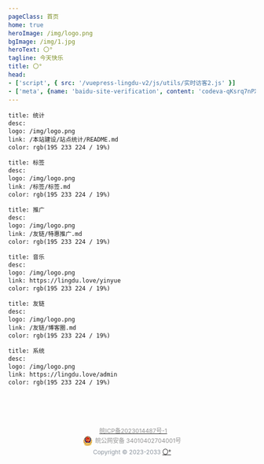 ```yaml
---
pageClass: 首页
home: true
heroImage: /img/logo.png
bgImage: /img/1.jpg
heroText: 〇°
tagline: 今天快乐
title: 〇°
head:
- ['script', { src: '/vuepress-lingdu-v2/js/utils/实时访客2.js' }]
- ['meta', {name: 'baidu-site-verification', content: 'codeva-qKsrq7nPXz'}]
---
```


[//]: # ([统计]&#40;/本站建设/站点统计/README.md&#41;)

```card
title: 统计
desc: 
logo: /img/logo.png
link: /本站建设/站点统计/README.md
color: rgb(195 233 224 / 19%)
```
```card
title: 标签
desc: 
logo: /img/logo.png
link: /标签/标签.md
color: rgb(195 233 224 / 19%)
```

```card
title: 推广
desc: 
logo: /img/logo.png
link: /友链/特惠推广.md
color: rgb(195 233 224 / 19%)
```
```card
title: 音乐
desc: 
logo: /img/logo.png
link: https://lingdu.love/yinyue
color: rgb(195 233 224 / 19%)
```
```card
title: 友链
desc: 
logo: /img/logo.png
link: /友链/博客圈.md
color: rgb(195 233 224 / 19%)
```
```card
title: 系统
desc: 
logo: /img/logo.png
link: https://lingdu.love/admin
color: rgb(195 233 224 / 19%)
```







[//]: # (<div id="shizhong">)

[//]: # (    <iframe src="https://lingdu990130556.gitee.io/vuepress-lingdu-v2/html/shizhong/shizhong.html"></iframe>)

[//]: # (</div>)









<br><br>

<!--   备案标注   -->
<div style="width:300px;margin:0 auto; padding:20px 0; position: relative;text-align: center; color: #8b949e; font-size: 12px" data-v-99bcade8="" class="copyright">
<a target="_blank"  data-v-99bcade8="" href="https://beian.miit.gov.cn/#/Integrated/index">
  <p style="height:20px;line-height:20px;margin: 0 0 0 5px; color:#939393;">
    皖ICP备2023014487号-1
  </p>
</a>
<a target="_blank" href="http://www.beian.gov.cn/portal/registerSystemInfo?recordcode=34010402704001" style="display:inline-block;text-decoration:none;height:20px;line-height:20px;">
  <img src="/img/备案图标.png" style="float:left;" alt=""/>
  <p style="float:left;height:20px;line-height:20px;margin: 0 0 0 5px; color:#939393;">
    皖公网安备 34010402704001号
  </p>
</a><br>
Copyright © 2023-2033 <a href="http://lingdu.love">〇°</a>
</div>

<br>











